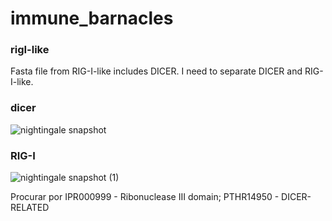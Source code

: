 # immune_barnacles

### rigI-like
Fasta file from RIG-I-like includes DICER. I need to separate DICER and RIG-I-like.

### dicer
![nightingale snapshot](https://github.com/rafaeliwama/immune_barnacles/assets/46658489/709bb945-f9c8-48c7-906a-0e82cd3740f1)

### RIG-I
![nightingale snapshot (1)](https://github.com/rafaeliwama/immune_barnacles/assets/46658489/337ab37d-ac40-4a42-b136-b3fc345a1e28)



Procurar por IPR000999 - Ribonuclease III domain; PTHR14950 - DICER-RELATED
